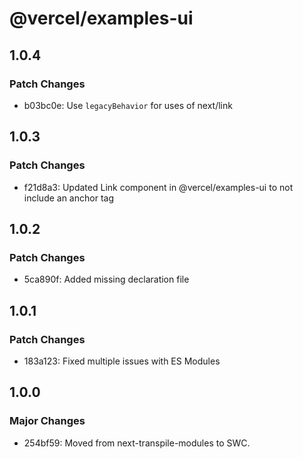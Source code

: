 # @vercel/examples-ui

## 1.0.4

### Patch Changes

- b03bc0e: Use `legacyBehavior` for uses of next/link

## 1.0.3

### Patch Changes

- f21d8a3: Updated Link component in @vercel/examples-ui to not include an anchor tag

## 1.0.2

### Patch Changes

- 5ca890f: Added missing declaration file

## 1.0.1

### Patch Changes

- 183a123: Fixed multiple issues with ES Modules

## 1.0.0

### Major Changes

- 254bf59: Moved from next-transpile-modules to SWC.
